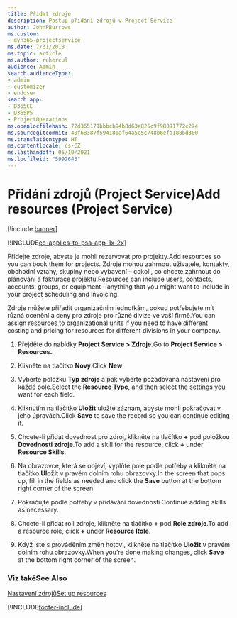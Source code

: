 ```yaml
---
title: Přidat zdroje
description: Postup přidání zdrojů v Project Service
author: JohnPBurrows
ms.custom:
- dyn365-projectservice
ms.date: 7/31/2018
ms.topic: article
ms.author: ruhercul
audience: Admin
search.audienceType:
- admin
- customizer
- enduser
search.app:
- D365CE
- D365PS
- ProjectOperations
ms.openlocfilehash: 72d365171bbbcb94b8d63e825c9f98091772c274
ms.sourcegitcommit: 40f68387f594180af64a5e5c748b6efa188bd300
ms.translationtype: HT
ms.contentlocale: cs-CZ
ms.lasthandoff: 05/10/2021
ms.locfileid: "5992643"
---
```

# <a name="add-resources-project-service"></a><span data-ttu-id="52cd6-103">Přidání zdrojů (Project Service)</span><span class="sxs-lookup"><span data-stu-id="52cd6-103">Add resources (Project Service)</span></span>

[!include [banner](../includes/psa-now-project-operations.md)]

[!INCLUDE[cc-applies-to-psa-app-1x-2x](../includes/cc-applies-to-psa-app-1x-2x.md)]

<span data-ttu-id="52cd6-104">Přidejte zdroje, abyste je mohli rezervovat pro projekty.</span><span class="sxs-lookup"><span data-stu-id="52cd6-104">Add resources so you can book them for projects.</span></span> <span data-ttu-id="52cd6-105">Zdroje mohou zahrnout uživatele, kontakty, obchodní vztahy, skupiny nebo vybavení – cokoli, co chcete zahrnout do plánování a fakturace projektu.</span><span class="sxs-lookup"><span data-stu-id="52cd6-105">Resources can include users, contacts, accounts, groups, or equipment—anything that you might want to include in your project scheduling and invoicing.</span></span>  
  
<span data-ttu-id="52cd6-106">Zdroje můžete přiřadit organizačním jednotkám, pokud potřebujete mít různá ocenění a ceny pro zdroje pro různé divize ve vaší firmě.</span><span class="sxs-lookup"><span data-stu-id="52cd6-106">You can assign resources to organizational units if you need to have different costing and pricing for resources for different divisions in your company.</span></span>  
  
1.  <span data-ttu-id="52cd6-107">Přejděte do nabídky **Project Service > Zdroje.**</span><span class="sxs-lookup"><span data-stu-id="52cd6-107">Go to **Project Service > Resources.**</span></span>  
  
2.  <span data-ttu-id="52cd6-108">Klikněte na tlačítko **Nový**.</span><span class="sxs-lookup"><span data-stu-id="52cd6-108">Click **New**.</span></span>  
  
3.  <span data-ttu-id="52cd6-109">Vyberte položku **Typ zdroje** a pak vyberte požadovaná nastavení pro každé pole.</span><span class="sxs-lookup"><span data-stu-id="52cd6-109">Select the **Resource Type**, and then select the settings you want for each field.</span></span>  
  
4.  <span data-ttu-id="52cd6-110">Kliknutím na tlačítko **Uložit** uložte záznam, abyste mohli pokračovat v jeho úpravách.</span><span class="sxs-lookup"><span data-stu-id="52cd6-110">Click **Save** to save the record so you can continue editing it.</span></span>  
  
5.  <span data-ttu-id="52cd6-111">Chcete-li přidat dovednost pro zdroj, klikněte na tlačítko **+** pod položkou **Dovednosti zdroje**.</span><span class="sxs-lookup"><span data-stu-id="52cd6-111">To add a skill for the resource, click **+** under **Resource Skills**.</span></span>  
  
6.  <span data-ttu-id="52cd6-112">Na obrazovce, která se objeví, vyplňte pole podle potřeby a klikněte na tlačítko **Uložit** v pravém dolním rohu obrazovky.</span><span class="sxs-lookup"><span data-stu-id="52cd6-112">In the screen that pops up, fill in the fields as needed and click the **Save** button at the bottom right corner of the screen.</span></span>  
  
7.  <span data-ttu-id="52cd6-113">Pokračujte podle potřeby v přidávání dovedností.</span><span class="sxs-lookup"><span data-stu-id="52cd6-113">Continue adding skills as necessary.</span></span>  
  
8.  <span data-ttu-id="52cd6-114">Chcete-li přidat roli zdroje, klikněte na tlačítko **+** pod **Role zdroje**.</span><span class="sxs-lookup"><span data-stu-id="52cd6-114">To add a resource role, click **+** under **Resource Role**.</span></span>  
  
9. <span data-ttu-id="52cd6-115">Když jste s prováděním změn hotovi, klikněte na tlačítko **Uložit** v pravém dolním rohu obrazovky.</span><span class="sxs-lookup"><span data-stu-id="52cd6-115">When you’re done making changes, click **Save** at the bottom right corner of the screen.</span></span>  
  
### <a name="see-also"></a><span data-ttu-id="52cd6-116">Viz také</span><span class="sxs-lookup"><span data-stu-id="52cd6-116">See Also</span></span>  
 [<span data-ttu-id="52cd6-117">Nastavení zdrojů</span><span class="sxs-lookup"><span data-stu-id="52cd6-117">Set up resources</span></span>](../psa/set-up-resources.md)


[!INCLUDE[footer-include](../includes/footer-banner.md)]